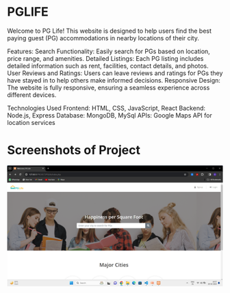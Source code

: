 # PGLIFE
Welcome to PG Life! This website is designed to help users find the best paying guest (PG) accommodations in nearby locations of their city.

Features:
Search Functionality: Easily search for PGs based on location, price range, and amenities.
Detailed Listings: Each PG listing includes detailed information such as rent, facilities, contact details, and photos.
User Reviews and Ratings: Users can leave reviews and ratings for PGs they have stayed in to help others make informed decisions.
Responsive Design: The website is fully responsive, ensuring a seamless experience across different devices.

Technologies Used
Frontend: HTML, CSS, JavaScript, React
Backend: Node.js, Express
Database: MongoDB, MySql
APIs: Google Maps API for location services

<h1>Screenshots of Project</h1>
<img src="Screenshot (25).png">

